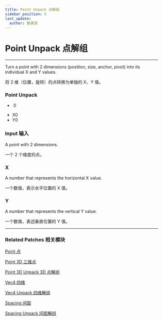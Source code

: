 ```yaml
---
title: Point Unpack 点解组
sidebar_position: 5
last_update:
  author: 蒯美政
---
```


# Point Unpack 点解组

---

Turn a point with 2 dimensions (position, size, anchor, pivot) into its individual X and Y values.

将 2 维（位置，旋转）的点转换为单独的 X、Y 值。

<div className="patch-container">
    <div className="patch processor">
        <h3>Point Unpack</h3>
        <ul className="inputs">
            <li>&nbsp;<span>0</span></li>
        </ul>
        <ul className="outputs">
            <li>X<span>0</span></li>
            <li>Y<span>0</span></li>
        </ul>
    </div>
</div>

### Input 输入

A point with 2 dimensions.

一个 2 个维度的点。

### X

A number that represents the horizontal X value.

一个数值，表示水平位置的 X 值。

### Y

A number that represents the vertical Y value.

一个数值，表述垂直位置的 Y 值。

---

### Related Patches 相关模块

[Point 点](./Point.md)

[Point 3D 三维点](./Point%203D.md)

[Point 3D Unpack 3D 点解组](./Point%203D%20Unpack.md)

[Vec4 四维](./Vec4.md)

[Vec4 Unpack 四维解组](./Vec4%20Unpack.md)

[Spacing 间距](./Spacing.md)

[Spacing Unpack 间距解组](./Spacing%20Unpack.md)
